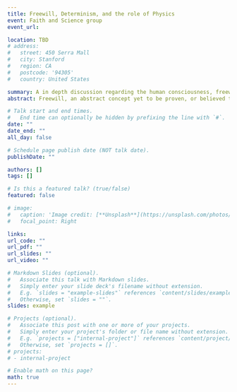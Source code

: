 ```yaml
---
title: Freewill, Determinism, and the role of Physics
event: Faith and Science group
event_url: 

location: TBD
# address:
#   street: 450 Serra Mall
#   city: Stanford
#   region: CA
#   postcode: '94305'
#   country: United States

summary: A in depth discussion regarding the human consciousness, freewill, and the laws of nature.
abstract: Freewill, an abstract concept yet to be proven, or believed to be a myth, is a phenomena that seems so prevalent in today's society. Do we, as conscious beings, choose to act and behave according to our own jurisdictions, or are our actions the mere consequence from a sequence of chemical reactions? Can this be a question that can be answered from the laws of physics, or is it to be left in the realm of philosophy?

# Talk start and end times.
#   End time can optionally be hidden by prefixing the line with `#`.
date: ""
date_end: ""
all_day: false

# Schedule page publish date (NOT talk date).
publishDate: ""

authors: []
tags: []

# Is this a featured talk? (true/false)
featured: false

# image:
#   caption: 'Image credit: [**Unsplash**](https://unsplash.com/photos/bzdhc5b3Bxs)'
#   focal_point: Right

links:
url_code: ""
url_pdf: ""
url_slides: ""
url_video: ""

# Markdown Slides (optional).
#   Associate this talk with Markdown slides.
#   Simply enter your slide deck's filename without extension.
#   E.g. `slides = "example-slides"` references `content/slides/example-slides.md`.
#   Otherwise, set `slides = ""`.
slides: example

# Projects (optional).
#   Associate this post with one or more of your projects.
#   Simply enter your project's folder or file name without extension.
#   E.g. `projects = ["internal-project"]` references `content/project/deep-learning/index.md`.
#   Otherwise, set `projects = []`.
# projects:
# - internal-project

# Enable math on this page?
math: true
---
```



